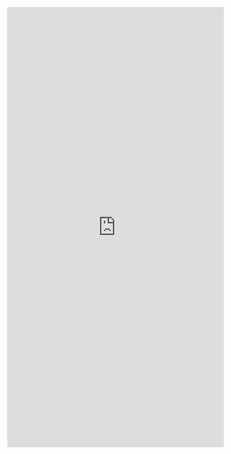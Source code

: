 <iframe src="https://wandb.ai/lazarus42/small-transformer-with-rope/runs/h7tsqrm9?nw=nwuserlazarus42" style="border:none;height:1024px;width:100%">

